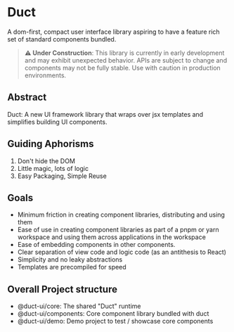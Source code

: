 # Duct

A dom-first, compact user interface library aspiring to have a feature rich set of standard components bundled.

> **⚠️ Under Construction**: This library is currently in early development and may exhibit unexpected behavior. APIs are subject to change and components may not be fully stable. Use with caution in production environments.

## Abstract

Duct: A new UI framework library that wraps over jsx templates and simplifies building
UI components.

## Guiding Aphorisms

1. Don't hide the DOM
2. Little magic, lots of logic
3. Easy Packaging, Simple Reuse

## Goals

* Minimum friction in creating component libraries, distributing and using them
* Ease of use in creating component libraries as part of a pnpm or yarn workspace and using them across applications in the workspace
* Ease of embedding components in other components.
* Clear separation of view code and logic code (as an antithesis to React)
* Simplicity and no leaky abstractions
* Templates are precompiled for speed

## Overall Project structure

- @duct-ui/core: The shared "Duct" runtime
- @duct-ui/components: Core component library bundled with duct
- @duct-ui/demo: Demo project to test / showcase core components
